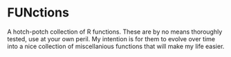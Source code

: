 # FUNctions

A hotch-potch collection of R functions. These are by no means thoroughly
tested, use at your own peril. My intention is for them to evolve over time into
a nice collection of miscellanious functions that will make my life easier.
